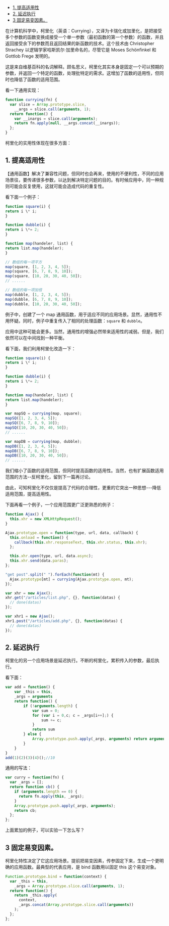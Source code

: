 <!-- @import "[TOC]" {cmd="toc" depthFrom=1 depthTo=6 orderedList=false} -->

<!-- code_chunk_output -->

- [1. 提高适用性](#1-提高适用性)
- [2. 延迟执行](#2-延迟执行)
- [3 固定易变因素。](#3-固定易变因素)

<!-- /code_chunk_output -->

在计算机科学中，柯里化（英语：Currying），又译为卡瑞化或加里化，是把接受多个参数的函数变换成接受一个单一参数（最初函数的第一个参数）的函数，并且返回接受余下的参数而且返回结果的新函数的技术。这个技术由 Christopher Strachey 以逻辑学家哈斯凯尔·加里命名的，尽管它是 Moses Schönfinkel 和 Gottlob Frege 发明的。

这是来自维基百科的名词解释。顾名思义，柯里化其实本身是固定一个可以预期的参数，并返回一个特定的函数，处理批特定的需求。这增加了函数的适用性，但同时也降低了函数的适用范围。

看一下通用实现：

```js
function currying(fn) {
  var slice = Array.prototype.slice,
    __args = slice.call(arguments, 1);
  return function() {
    var __inargs = slice.call(arguments);
    return fn.apply(null, __args.concat(__inargs));
  };
}
```

柯里化的实用性体现在很多方面：

## 1. 提高适用性

【通用函数】解决了兼容性问题，但同时也会再来，使用的不便利性，不同的应用场景往，要传递很多参数，以达到解决特定问题的目的。有时候应用中，同一种规则可能会反复使用，这就可能会造成代码的重复性。

看下面一个例子：

```js
function square(i) {
return i \* i;
}

function dubble(i) {
return i \*= 2;
}

function map(handeler, list) {
return list.map(handeler);
}

// 数组的每一项平方
map(square, [1, 2, 3, 4, 5]);
map(square, [6, 7, 8, 9, 10]);
map(square, [10, 20, 30, 40, 50]);
// ......

// 数组的每一项加倍
map(dubble, [1, 2, 3, 4, 5]);
map(dubble, [6, 7, 8, 9, 10]);
map(dubble, [10, 20, 30, 40, 50]);
```

例子中，创建了一个 map 通用函数，用于适应不同的应用场景。显然，通用性不用怀疑。同时，例子中重复传入了相同的处理函数：`square` 和 `dubble`。

应用中这种可能会更多。当然，通用性的增强必然带来适用性的减弱。但是，我们依然可以在中间找到一种平衡。

看下面，我们利用柯里化改造一下：

```js
function square(i) {
return i \* i;
}

function dubble(i) {
return i \*= 2;
}

function map(handeler, list) {
return list.map(handeler);
}

var mapSQ = currying(map, square);
mapSQ([1, 2, 3, 4, 5]);
mapSQ([6, 7, 8, 9, 10]);
mapSQ([10, 20, 30, 40, 50]);
// ......

var mapDB = currying(map, dubble);
mapDB([1, 2, 3, 4, 5]);
mapDB([6, 7, 8, 9, 10]);
mapDB([10, 20, 30, 40, 50]);
// ......
```

我们缩小了函数的适用范围，但同时提高函数的适用性。当然，也有扩展函数适用范围的方法--反柯里化，留到下一篇再讨论。

由此，可知柯里化不仅仅是提高了代码的合理性，更重的它突出一种思想---降低适用范围，提高适用性。

下面再看一个例子，一个应用范围更广泛更熟悉的例子：

```js
function Ajax() {
  this.xhr = new XMLHttpRequest();
}

Ajax.prototype.open = function(type, url, data, callback) {
  this.onload = function() {
    callback(this.xhr.responseText, this.xhr.status, this.xhr);
  };

  this.xhr.open(type, url, data.async);
  this.xhr.send(data.paras);
};

"get post".split(" ").forEach(function(mt) {
  Ajax.prototype[mt] = currying(Ajax.prototype.open, mt);
});

var xhr = new Ajax();
xhr.get("/articles/list.php", {}, function(datas) {
  // done(datas)
});

var xhr1 = new Ajax();
xhr1.post("/articles/add.php", {}, function(datas) {
  // done(datas)
});
```

## 2. 延迟执行

柯里化的另一个应用场景是延迟执行。不断的柯里化，累积传入的参数，最后执行。

看下面：

```js
var add = function() {
    var _this = this,
    _args = arguments
    return function() {
        if (!arguments.length) {
            var sum = 0;
            for (var i = 0,c; c = _args[i++];) {
                sum += c;
            }
            return sum
        } else {
            Array.prototype.push.apply(_args, arguments) return arguments.callee
        }
    }
}
add(1)(2)(3)(4)();//10
```

通用的写法：

```js
var curry = function(fn) {
  var _args = [];
  return function cb() {
    if (arguments.length == 0) {
      return fn.apply(this, _args);
    }
    Array.prototype.push.apply(_args, arguments);
    return cb;
  };
};
```

上面累加的例子，可以实验一下怎么写？

## 3 固定易变因素。

柯里化特性决定了它这应用场景。提前把易变因素，传参固定下来，生成一个更明确的应用函数。最典型的代表应用，是 bind 函数用以固定 this 这个易变对象。

```js
Function.prototype.bind = function(context) {
  var _this = this,
    _args = Array.prototype.slice.call(arguments, 1);
  return function() {
    return _this.apply(
      context,
      _args.concat(Array.prototype.slice.call(arguments))
    );
  };
};
```
